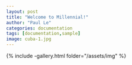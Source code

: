 ```yaml
---
layout: post
title: "Welcome to Millennial!"
author: "Paul Le"
categories: documentation
tags: [documentation,sample]
image: cuba-1.jpg
---
```


{% include -gallery.html folder="/assets/img" %}

